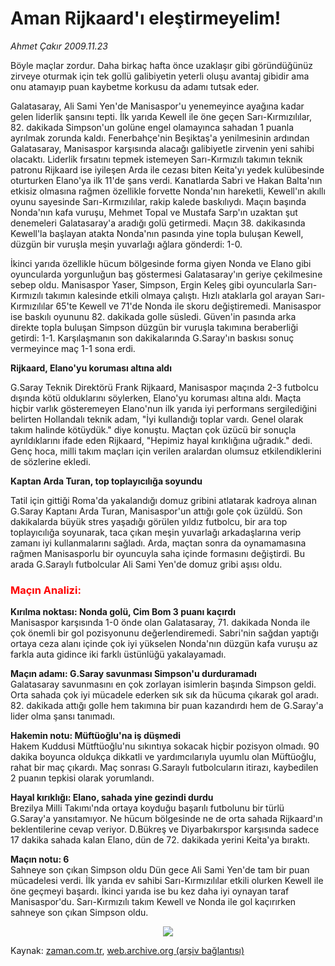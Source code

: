 # Aman Rijkaard'ı eleştirmeyelim!

*Ahmet Çakır 2009.11.23*

<tr><td class="metin" colspan="2" style="padding-top: 20px; padding-left: 5px; ">Böyle maçlar zordur. Daha birkaç hafta önce uzaklaşır gibi göründüğünüz zirveye oturmak için tek gollü galibiyetin yeterli oluşu avantaj gibidir ama onu atamayıp puan kaybetme korkusu da adamı tutsak eder.</td></tr><tr><td class="metin" colspan="2" style="padding-top: 20px; padding-left: 5px; "><p>Galatasaray, Ali Sami Yen'de Manisaspor'u yenemeyince ayağına kadar gelen liderlik şansını tepti. İlk yarıda Kewell ile öne geçen Sarı-Kırmızılılar, 82. dakikada Simpson'un golüne engel olamayınca sahadan 1 puanla ayrılmak zorunda kaldı. Fenerbahçe'nin Beşiktaş'a yenilmesinin ardından Galatasaray, Manisaspor karşısında alacağı galibiyetle zirvenin yeni sahibi olacaktı. Liderlik fırsatını tepmek istemeyen Sarı-Kırmızılı takımın teknik patronu Rijkaard ise iyileşen Arda ile cezası biten Keita'yı yedek kulübesinde oturturken Elano'ya ilk 11'de şans verdi. Kanatlarda Sabri ve Hakan Balta'nın etkisiz olmasına rağmen özellikle forvette Nonda'nın hareketli, Kewell'ın akıllı oyunu sayesinde Sarı-Kırmızılılar, rakip kalede baskılıydı. Maçın başında Nonda'nın kafa vuruşu, Mehmet Topal ve Mustafa Sarp'ın uzaktan şut denemeleri Galatasaray'a aradığı golü getirmedi. Maçın 38. dakikasında Kewell'la başlayan atakta Nonda'nın pasında yine topla buluşan Kewell, düzgün bir vuruşla meşin yuvarlağı ağlara gönderdi: 1-0.
<p>İkinci yarıda özellikle hücum bölgesinde forma giyen Nonda ve Elano gibi oyuncularda yorgunluğun baş göstermesi Galatasaray'ın geriye çekilmesine sebep oldu. Manisaspor Yaser, Simpson, Ergin Keleş gibi oyuncularla Sarı-Kırmızılı takımın kalesinde etkili olmaya çalıştı. Hızlı ataklarla gol arayan Sarı-Kırmızılılar 65'te Kewell ve 71'de Nonda ile skoru değiştiremedi. Manisaspor ise baskılı oyununu 82. dakikada golle süsledi. Güven'in pasında arka direkte topla buluşan Simpson düzgün bir vuruşla takımına beraberliği getirdi: 1-1. Karşılaşmanın son dakikalarında G.Saray'ın baskısı sonuç vermeyince maç 1-1 sona erdi. 
<p>
<p><b>Rijkaard, Elano'yu koruması altına aldı </b>
<p>G.Saray Teknik Direktörü Frank Rijkaard, Manisaspor maçında 2-3 futbolcu dışında kötü olduklarını söylerken, Elano'yu koruması altına aldı. Maçta hiçbir varlık gösteremeyen Elano'nun ilk yarıda iyi performans sergilediğini belirten Hollandalı teknik adam, "İyi kullandığı toplar vardı. Genel olarak takım halinde kötüydük." diye konuştu. Maçtan çok üzücü bir sonuçla ayrıldıklarını ifade eden Rijkaard, "Hepimiz hayal kırıklığına uğradık." dedi. Genç hoca, milli takım maçları için verilen aralardan olumsuz etkilendiklerini de sözlerine ekledi.
<p><b>Kaptan Arda Turan, top toplayıcılığa soyundu 
</b>
<p>Tatil için gittiği Roma'da yakalandığı domuz gribini atlatarak kadroya alınan G.Saray Kaptanı Arda Turan, Manisaspor'un attığı gole çok üzüldü. Son dakikalarda büyük stres yaşadığı görülen yıldız futbolcu, bir ara top toplayıcılığa soyunarak, taca çıkan meşin yuvarlağı arkadaşlarına verip zamanı iyi kullanmalarını sağladı. Arda, maçtan sonra da oynamamasına rağmen Manisasporlu bir oyuncuyla saha içinde formasını değiştirdi. Bu arada G.Saraylı futbolcular Ali Sami Yen'de domuz gribi aşısı oldu.
<p>
<h3><font color="#FF0000">Maçın Analizi:
</font></h3>
<p><b>Kırılma noktası: Nonda golü, Cim Bom 3 puanı kaçırdı </b><br/>
Manisaspor karşısında 1-0 önde olan Galatasaray, 71. dakikada Nonda ile çok önemli bir gol pozisyonunu değerlendiremedi. Sabri'nin sağdan yaptığı ortaya ceza alanı içinde çok iyi yükselen Nonda'nın düzgün kafa vuruşu az farkla auta gidince iki farklı üstünlüğü yakalayamadı.
<p><b>Maçın adamı: G.Saray savunması Simpson'u durduramadı</b><br/>
Galatasaray savunmasını en çok zorlayan isimlerin başında Simpson geldi. Orta sahada çok iyi mücadele ederken sık sık da hücuma çıkarak gol aradı. 82. dakikada attığı golle hem takımına bir puan kazandırdı hem de G.Saray'a lider olma şansı tanımadı.
<p><b>Hakemin notu: Müftüoğlu'na iş düşmedi <br/>
</b>Hakem Kuddusi Mütftüoğlu'nu sıkıntıya sokacak hiçbir pozisyon olmadı. 90 dakika boyunca oldukça dikkatli ve yardımcılarıyla uyumlu olan Müftüoğlu, rahat bir maç çıkardı. Maç sonrası G.Saraylı futbolcuların itirazı, kaybedilen 2 puanın tepkisi olarak yorumlandı.
<p><b>Hayal kırıklığı: Elano, sahada yine gezindi durdu <br/>
</b>Brezilya Milli Takımı'nda ortaya koyduğu başarılı futbolunu bir türlü G.Saray'a yansıtamıyor. Ne hücum bölgesinde ne de orta sahada Rijkaard'ın beklentilerine cevap veriyor. D.Bükreş ve Diyarbakırspor karşısında sadece 17 dakika sahada kalan Elano, dün de 72. dakikada yerini Keita'ya bıraktı.
<p>
<b>Maçın notu: 6
</b>
<br/>Sahneye son çıkan Simpson oldu Dün gece Ali Sami Yen'de tam bir puan mücadelesi verdi. İlk yarıda ev sahibi Sarı-Kırmızılılar etkili olurken Kewell ile öne geçmeyi başardı. İkinci yarıda ise bu kez daha iyi oynayan taraf Manisaspor'du. Sarı-Kırmızılı takım Kewell ve Nonda ile gol kaçırırken sahneye son çıkan Simpson oldu. <p align="center">
<img border="0" src="http://web.archive.org/web/20100110051805im_/http://medya.zaman.com.tr/2009/11/23/gs.jpg"/><br/></p></p></p></p></p></p></p></p></p></p></p></p></p></p></td></tr>

Kaynak: [zaman.com.tr](http://zaman.com.tr/yazar.do?yazino=919132), [web.archive.org (arşiv bağlantısı)](http://web.archive.org/web/20100110051805/http://www.zaman.com.tr:80/yazar.do?yazino=919132)
